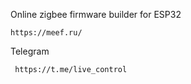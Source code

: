 Online zigbee firmware builder for ESP32

    https://meef.ru/


Telegram

     https://t.me/live_control